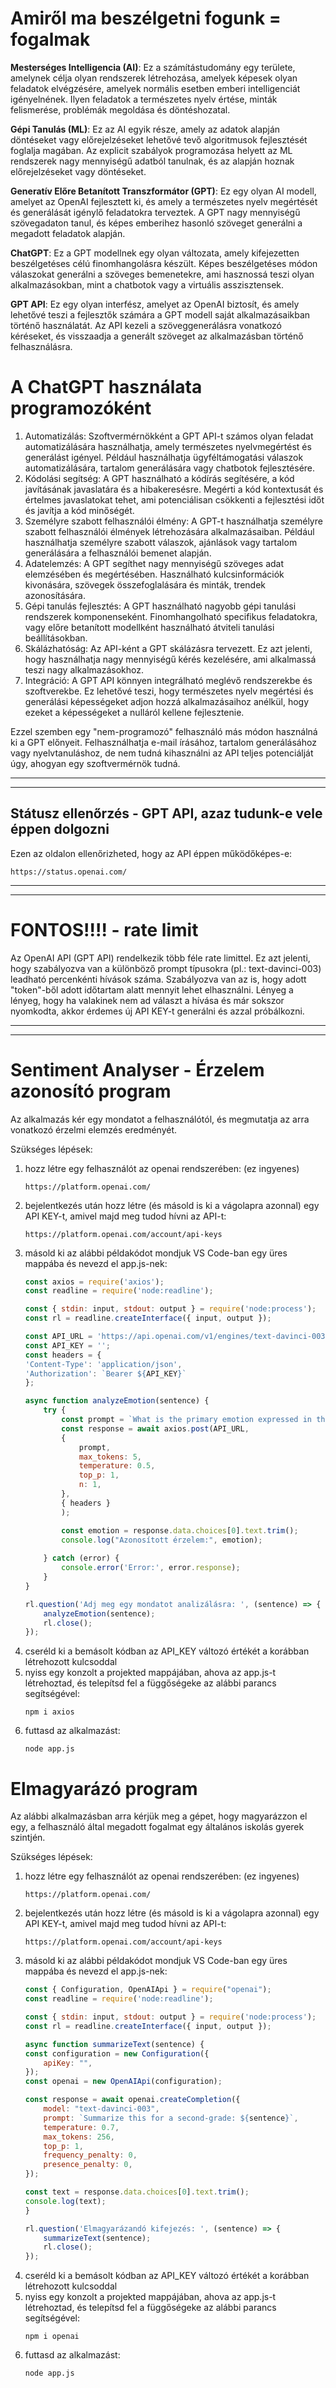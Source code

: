 # Amiről ma beszélgetni fogunk = fogalmak

**Mesterséges Intelligencia (AI)**: Ez a számítástudomány egy területe, amelynek célja olyan rendszerek létrehozása, amelyek képesek olyan feladatok elvégzésére, amelyek normális esetben emberi intelligenciát igényelnének. Ilyen feladatok a természetes nyelv értése, minták felismerése, problémák megoldása és döntéshozatal.

**Gépi Tanulás (ML)**: Ez az AI egyik része, amely az adatok alapján döntéseket vagy előrejelzéseket lehetővé tevő algoritmusok fejlesztését foglalja magában. Az explicit szabályok programozása helyett az ML rendszerek nagy mennyiségű adatból tanulnak, és az alapján hoznak előrejelzéseket vagy döntéseket.

**Generatív Előre Betanított Transzformátor (GPT)**: Ez egy olyan AI modell, amelyet az OpenAI fejlesztett ki, és amely a természetes nyelv megértését és generálását igénylő feladatokra terveztek. A GPT nagy mennyiségű szövegadaton tanul, és képes emberihez hasonló szöveget generálni a megadott feladatok alapján.

**ChatGPT**: Ez a GPT modellnek egy olyan változata, amely kifejezetten beszélgetéses célú finomhangolásra készült. Képes beszélgetéses módon válaszokat generálni a szöveges bemenetekre, ami hasznossá teszi olyan alkalmazásokban, mint a chatbotok vagy a virtuális asszisztensek.

**GPT API**: Ez egy olyan interfész, amelyet az OpenAI biztosít, és amely lehetővé teszi a fejlesztők számára a GPT modell saját alkalmazásaikban történő használatát. Az API kezeli a szöveggenerálásra vonatkozó kéréseket, és visszaadja a generált szöveget az alkalmazásban történő felhasználásra.

# A ChatGPT használata programozóként

1. Automatizálás: Szoftvermérnökként a GPT API-t számos olyan feladat automatizálására használhatja, amely természetes nyelvmegértést és generálást igényel. Például használhatja ügyféltámogatási válaszok automatizálására, tartalom generálására vagy chatbotok fejlesztésére.
2. Kódolási segítség: A GPT használható a kódírás segítésére, a kód javításának javaslatára és a hibakeresésre. Megérti a kód kontextusát és értelmes javaslatokat tehet, ami potenciálisan csökkenti a fejlesztési időt és javítja a kód minőségét.
3. Személyre szabott felhasználói élmény: A GPT-t használhatja személyre szabott felhasználói élmények létrehozására alkalmazásaiban. Például használhatja személyre szabott válaszok, ajánlások vagy tartalom generálására a felhasználói bemenet alapján.
4. Adatelemzés: A GPT segíthet nagy mennyiségű szöveges adat elemzésében és megértésében. Használható kulcsinformációk kivonására, szövegek összefoglalására és minták, trendek azonosítására.
5. Gépi tanulás fejlesztés: A GPT használható nagyobb gépi tanulási rendszerek komponenseként. Finomhangolható specifikus feladatokra, vagy előre betanított modellként használható átviteli tanulási beállításokban.
6. Skálázhatóság: Az API-ként a GPT skálázásra tervezett. Ez azt jelenti, hogy használhatja nagy mennyiségű kérés kezelésére, ami alkalmassá teszi nagy alkalmazásokhoz.
7. Integráció: A GPT API könnyen integrálható meglévő rendszerekbe és szoftverekbe. Ez lehetővé teszi, hogy természetes nyelv megértési és generálási képességeket adjon hozzá alkalmazásaihoz anélkül, hogy ezeket a képességeket a nulláról kellene fejlesztenie.

Ezzel szemben egy "nem-programozó" felhasználó más módon használná ki a GPT előnyeit. Felhasználhatja e-mail írásához, tartalom generálásához vagy nyelvtanuláshoz, de nem tudná kihasználni az API teljes potenciálját úgy, ahogyan egy szoftvermérnök tudná.

---
---

## Státusz ellenőrzés - GPT API, azaz tudunk-e vele éppen dolgozni

Ezen az oldalon ellenőrizheted, hogy az API éppen működőképes-e:

```
https://status.openai.com/
```

---
---

# FONTOS!!!! - rate limit

Az OpenAI API (GPT API) rendelkezik több féle rate limittel. Ez azt jelenti, hogy szabályozva van a különböző prompt típusokra (pl.: text-davinci-003) leadható percenkénti hívások száma. Szabályozva van az is, hogy adott "token"-ből adott időtartam alatt mennyit lehet elhasználni. Lényeg a lényeg, hogy ha valakinek nem ad választ a hívása és már sokszor nyomkodta, akkor érdemes új API KEY-t generálni és azzal próbálkozni.

---
---

# Sentiment Analyser - Érzelem azonosító program

Az alkalmazás kér egy mondatot a felhasználótól, és megmutatja az arra vonatkozó érzelmi elemzés eredményét.

Szükséges lépések:
1. hozz létre egy felhasználót az openai rendszerében: (ez ingyenes)
    ```
    https://platform.openai.com/
    ```
2. bejelentkezés után hozz létre (és másold is ki a vágolapra azonnal) egy API KEY-t, amivel majd meg tudod hívni az API-t:
    ```
    https://platform.openai.com/account/api-keys
    ```
3. másold ki az alábbi példakódot mondjuk VS Code-ban egy üres mappába és nevezd el app.js-nek:
    ```javascript
    const axios = require('axios');
    const readline = require('node:readline');

    const { stdin: input, stdout: output } = require('node:process');
    const rl = readline.createInterface({ input, output });

    const API_URL = 'https://api.openai.com/v1/engines/text-davinci-003/completions';
    const API_KEY = '';
    const headers = {
    'Content-Type': 'application/json',
    'Authorization': `Bearer ${API_KEY}`
    };

    async function analyzeEmotion(sentence) {
        try {
            const prompt = `What is the primary emotion expressed in the following text: "${sentence}"?`;
            const response = await axios.post(API_URL,
            {
                prompt,
                max_tokens: 5,
                temperature: 0.5,
                top_p: 1,
                n: 1,
            },
            { headers }
            );

            const emotion = response.data.choices[0].text.trim();
            console.log("Azonosított érzelem:", emotion);
            
        } catch (error) {
            console.error('Error:', error.response);
        }
    }

    rl.question('Adj meg egy mondatot analizálásra: ', (sentence) => {
        analyzeEmotion(sentence);
        rl.close();
    });
    ```
4. cseréld ki a bemásolt kódban az API_KEY változó értékét a korábban létrehozott kulcsoddal
5. nyiss egy konzolt a projekted mappájában, ahova az app.js-t létrehoztad, és telepítsd fel a függőségeke az alábbi parancs segítségével: 
    ```
    npm i axios
    ```
6. futtasd az alkalmazást:
    ```
    node app.js
    ```

# Elmagyarázó program

Az alábbi alkalmazásban arra kérjük meg a gépet, hogy magyarázzon el egy, a felhasználó által megadott fogalmat egy általános iskolás gyerek szintjén.

Szükséges lépések:
1. hozz létre egy felhasználót az openai rendszerében: (ez ingyenes)
    ```
    https://platform.openai.com/
    ```
2. bejelentkezés után hozz létre (és másold is ki a vágolapra azonnal) egy API KEY-t, amivel majd meg tudod hívni az API-t:
    ```
    https://platform.openai.com/account/api-keys
    ```
3. másold ki az alábbi példakódot mondjuk VS Code-ban egy üres mappába és nevezd el app.js-nek:
    ```javascript
    const { Configuration, OpenAIApi } = require("openai");
    const readline = require('node:readline');

    const { stdin: input, stdout: output } = require('node:process');
    const rl = readline.createInterface({ input, output });

    async function summarizeText(sentence) {
    const configuration = new Configuration({
        apiKey: "",
    });
    const openai = new OpenAIApi(configuration);

    const response = await openai.createCompletion({
        model: "text-davinci-003",
        prompt: `Summarize this for a second-grade: ${sentence}`,
        temperature: 0.7,
        max_tokens: 256,
        top_p: 1,
        frequency_penalty: 0,
        presence_penalty: 0,
    });

    const text = response.data.choices[0].text.trim();
    console.log(text);
    }

    rl.question('Elmagyarázandó kifejezés: ', (sentence) => {
        summarizeText(sentence);
        rl.close();
    });
    ```
4. cseréld ki a bemásolt kódban az API_KEY változó értékét a korábban létrehozott kulcsoddal
5. nyiss egy konzolt a projekted mappájában, ahova az app.js-t létrehoztad, és telepítsd fel a függőségeke az alábbi parancs segítségével: 
    ```
    npm i openai
    ```
6. futtasd az alkalmazást:
    ```
    node app.js
    ```

